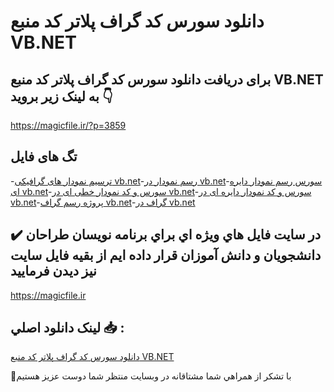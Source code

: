 # دانلود سورس کد گراف پلاتر کد منبع VB.NET

## برای دریافت دانلود سورس کد گراف پلاتر کد منبع VB.NET به لینک زیر بروید 👇

https://magicfile.ir/?p=3859

## تگ های فایل

-[ترسیم نمودار های گرافیکی vb.net](https://magicfile.ir/product/%d8%b3%d9%88%d8%b1%d8%b3-%d9%88-%da%a9%d8%af%da%af%d8%b1%d8%a7%d9%81-%d9%be%d9%84%d8%a7%d8%aa%d8%b1-%da%a9%d8%af-%d9%85%d9%86%d8%a8%d8%b9-vbnet/)-[رسم نمودار در vb.net](https://magicfile.ir/product/%d8%b3%d9%88%d8%b1%d8%b3-%d9%88-%da%a9%d8%af%da%af%d8%b1%d8%a7%d9%81-%d9%be%d9%84%d8%a7%d8%aa%d8%b1-%da%a9%d8%af-%d9%85%d9%86%d8%a8%d8%b9-vbnet/)-[سورس رسم نمودار دایره ای vb.net](https://magicfile.ir/product/%d8%b3%d9%88%d8%b1%d8%b3-%d9%88-%da%a9%d8%af%da%af%d8%b1%d8%a7%d9%81-%d9%be%d9%84%d8%a7%d8%aa%d8%b1-%da%a9%d8%af-%d9%85%d9%86%d8%a8%d8%b9-vbnet/)-[سورس و کد نمودار خطی ای در vb.net](https://magicfile.ir/product/%d8%b3%d9%88%d8%b1%d8%b3-%d9%88-%da%a9%d8%af%da%af%d8%b1%d8%a7%d9%81-%d9%be%d9%84%d8%a7%d8%aa%d8%b1-%da%a9%d8%af-%d9%85%d9%86%d8%a8%d8%b9-vbnet/)-[سورس و کد نمودار دایره ای در vb.net](https://magicfile.ir/product/%d8%b3%d9%88%d8%b1%d8%b3-%d9%88-%da%a9%d8%af%da%af%d8%b1%d8%a7%d9%81-%d9%be%d9%84%d8%a7%d8%aa%d8%b1-%da%a9%d8%af-%d9%85%d9%86%d8%a8%d8%b9-vbnet/)-[پروژه رسم گراف vb.net](https://magicfile.ir/product/%d8%b3%d9%88%d8%b1%d8%b3-%d9%88-%da%a9%d8%af%da%af%d8%b1%d8%a7%d9%81-%d9%be%d9%84%d8%a7%d8%aa%d8%b1-%da%a9%d8%af-%d9%85%d9%86%d8%a8%d8%b9-vbnet/)-[گراف در vb.net](https://magicfile.ir/product/%d8%b3%d9%88%d8%b1%d8%b3-%d9%88-%da%a9%d8%af%da%af%d8%b1%d8%a7%d9%81-%d9%be%d9%84%d8%a7%d8%aa%d8%b1-%da%a9%d8%af-%d9%85%d9%86%d8%a8%d8%b9-vbnet/)

## ✔️ در سايت فايل هاي ويژه اي براي برنامه نويسان طراحان دانشجويان و دانش آموزان قرار داده ايم از بقيه فايل سايت نيز ديدن فرماييد

https://magicfile.ir


## لينک دانلود اصلي 📥 :

[دانلود سورس کد گراف پلاتر کد منبع VB.NET](https://magicfile.ir/product/%d8%b3%d9%88%d8%b1%d8%b3-%d9%88-%da%a9%d8%af%da%af%d8%b1%d8%a7%d9%81-%d9%be%d9%84%d8%a7%d8%aa%d8%b1-%da%a9%d8%af-%d9%85%d9%86%d8%a8%d8%b9-vbnet/) 


🙏با تشکر از همراهي شما مشتاقانه در وبسایت منتظر شما دوست عزیز هستیم

